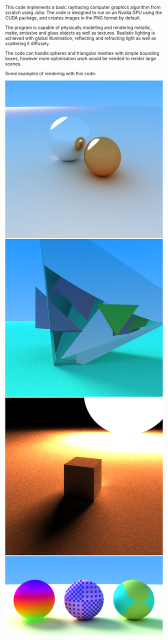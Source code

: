 This code implements a basic raytracing computer graphics algorithm from scratch using Julia. The code is designed to run on an Nvidia GPU using the CUDA package, 
and creates images in the PNG format by default.

The program is capable of physically modelling and rendering metallic, matte, emissive and glass objects as well as textures. Realistic lighting is achieved with global 
illumination, reflecting and refracting light as well as scattering it diffusely.

The code can handle spheres and triangular meshes with simple bounding boxes, however more optimisation work would be needed to render large scenes.

Some examples of rendering with this code:

![Image 1](Julia_raytrace.png)
![Image 2](improved_glass_tetrahedrons.png)
![Image 3](Realistic_lighting.png)
![Image 4](textured_spheres.png)
